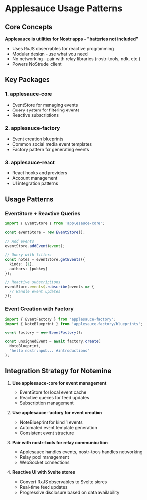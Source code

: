 # Applesauce Usage Patterns

## Core Concepts

**Applesauce is utilities for Nostr apps - "batteries not included"**
- Uses RxJS observables for reactive programming
- Modular design - use what you need
- No networking - pair with relay libraries (nostr-tools, ndk, etc.)
- Powers NoStrudel client

## Key Packages

### 1. applesauce-core
- EventStore for managing events
- Query system for filtering events
- Reactive subscriptions

### 2. applesauce-factory
- Event creation blueprints
- Common social media event templates
- Factory pattern for generating events

### 3. applesauce-react
- React hooks and providers
- Account management
- UI integration patterns

## Usage Patterns

### EventStore + Reactive Queries
```typescript
import { EventStore } from 'applesauce-core';

const eventStore = new EventStore();

// Add events
eventStore.addEvent(event);

// Query with filters
const notes = eventStore.getEvents({
  kinds: [1],
  authors: [pubkey]
});

// Reactive subscriptions
eventStore.events$.subscribe(events => {
  // Handle event updates
});
```

### Event Creation with Factory
```typescript
import { EventFactory } from 'applesauce-factory';
import { NoteBlueprint } from 'applesauce-factory/blueprints';

const factory = new EventFactory();

const unsignedEvent = await factory.create(
  NoteBlueprint,
  "hello nostr:npub... #introductions"
);
```

## Integration Strategy for Notemine

1. **Use applesauce-core for event management**
   - EventStore for local event cache
   - Reactive queries for feed updates
   - Subscription management

2. **Use applesauce-factory for event creation**
   - NoteBlueprint for kind 1 events
   - Automated event template generation
   - Consistent event structure

3. **Pair with nostr-tools for relay communication**
   - Applesauce handles events, nostr-tools handles networking
   - Relay pool management
   - WebSocket connections

4. **Reactive UI with Svelte stores**
   - Convert RxJS observables to Svelte stores
   - Real-time feed updates
   - Progressive disclosure based on data availability
